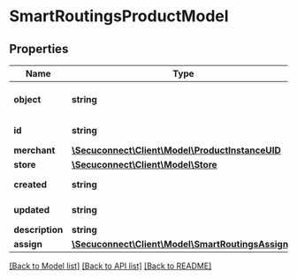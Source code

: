 # SmartRoutingsProductModel

## Properties
Name | Type | Description | Notes
------------ | ------------- | ------------- | -------------
**object** | **string** | Object of smart routing | 
**id** | **string** | Id of smart routing | 
**merchant** | [**\Secuconnect\Client\Model\ProductInstanceUID**](ProductInstanceUID.md) | Merchant | 
**store** | [**\Secuconnect\Client\Model\Store**](Store.md) | Store | 
**created** | **string** | Created at date | 
**updated** | **string** | Updated at date | 
**description** | **string** | Description | 
**assign** | [**\Secuconnect\Client\Model\SmartRoutingsAssign[]**](SmartRoutingsAssign.md) | Assign | 

[[Back to Model list]](../README.md#documentation-for-models) [[Back to API list]](../README.md#documentation-for-api-endpoints) [[Back to README]](../README.md)


